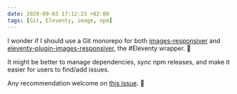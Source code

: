 ```yaml
---
date: 2020-09-03 17:12:23 +02:00
tags: [Git, Eleventy, image, npm]
---
```


I wonder if I should use a Git monorepo for both [images-responsiver](https://github.com/nhoizey/images-responsiver/) and [eleventy-plugin-images-responsiver](https://github.com/nhoizey/eleventy-plugin-images-responsiver/), the #Eleventy wrapper. 🤔

It might be better to manage dependencies, sync npm releases, and make it easier for users to find/add issues.

Any recommendation welcome on [this issue](https://github.com/nhoizey/eleventy-plugin-images-responsiver/issues/52). 🙏